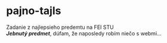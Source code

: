 # pajno-tajls
Zadanie z najlepsieho predemtu na FEI STU  
***Jebnutý predmet***, dúfam, že naposledy robím niečo s webmi...
